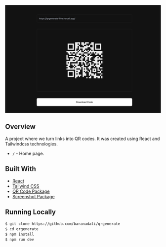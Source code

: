 <img src="./src/assets/images/thumb.png" />   

## Overview

A project where we turn links into QR codes. It was created using React and Tailwindcss technologies.

- `/` - Home page.

## Built With

- [React](https://reactjs.org)
- [Tailwind CSS](https://tailwindcss.com)
- [QR Code Package](https://www.npmjs.com/package/react-qr-code)
- [Screenshot Package](https://www.npmjs.com/package/use-react-screenshot)

## Running Locally

```bash
$ git clone https://github.com/baranadali/qrgenerate
$ cd qrgenerate
$ npm install
$ npm run dev
```
